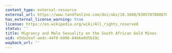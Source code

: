 ```yaml
---
content_type: external-resource
external_url: https://www.tandfonline.com/doi/abs/10.1080/03057078808708172
has_external_license_warning: true
license: https://en.wikipedia.org/wiki/All_rights_reserved
status: ''
title: Migrancy and Male Sexuality on the South African Gold Mines
uid: e5da2eaf-aedc-44f0-b996-84b6e0d5b19c
wayback_url: ''
---
```

